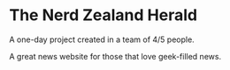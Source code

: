 # The Nerd Zealand Herald

A one-day project created in a team of 4/5 people.  

A great news website for those that love geek-filled news.



